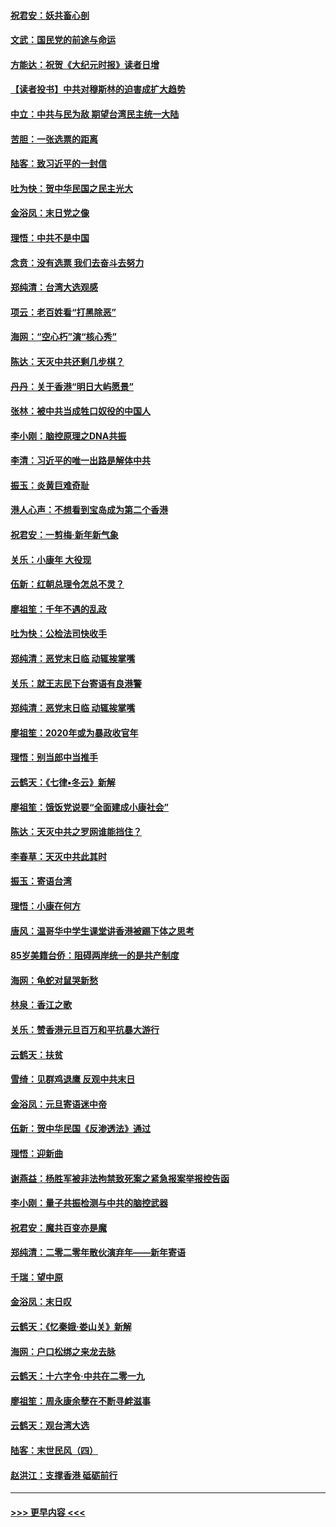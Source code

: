 #### [祝君安：妖共畜心剖](../pages/nsc993/n11794273.md?t=01160811) 
#### [文武：国民党的前途与命运](../pages/nsc993/n11794198.md?t=01160811) 
#### [方能达：祝贺《大纪元时报》读者日增](../pages/nsc993/n11793807.md?t=01160811) 
#### [【读者投书】中共对穆斯林的迫害成扩大趋势](../pages/nsc993/n11791371.md?t=01160811) 
#### [中立：中共与民为敌 期望台湾民主统一大陆](../pages/nsc993/n11790392.md?t=01160811) 
#### [苦胆：一张选票的距离](../pages/nsc993/n11788914.md?t=01160811) 
#### [陆客：致习近平的一封信](../pages/nsc993/n11788867.md?t=01160811) 
#### [吐为快：贺中华民国之民主光大](../pages/nsc993/n11788618.md?t=01160811) 
#### [金浴凤：末日党之像](../pages/nsc993/n11787475.md?t=01160811) 
#### [理悟：中共不是中国](../pages/nsc993/n11787463.md?t=01160811) 
#### [念贲：没有选票  我们去奋斗去努力](../pages/nsc993/n11787398.md?t=01160811) 
#### [郑纯清：台湾大选观感](../pages/nsc993/n11786210.md?t=01160811) 
#### [项云：老百姓看“打黑除恶”](../pages/nsc993/n11785398.md?t=01160811) 
#### [海网：“空心朽”演“核心秀”](../pages/nsc993/n11783874.md?t=01160811) 
#### [陈达：天灭中共还剩几步棋？](../pages/nsc993/n11783719.md?t=01160811) 
#### [丹丹：关于香港“明日大屿愿景”](../pages/nsc993/n11783273.md?t=01160811) 
#### [张林：被中共当成牲口奴役的中国人](../pages/nsc993/n11782397.md?t=01160811) 
#### [李小刚：脑控原理之DNA共振](../pages/nsc993/n11780962.md?t=01160811) 
#### [李清：习近平的唯一出路是解体中共](../pages/nsc993/n11780866.md?t=01160811) 
#### [振玉：炎黄巨难奇耻](../pages/nsc993/n11779632.md?t=01160811) 
#### [港人心声：不想看到宝岛成为第二个香港](../pages/nsc993/n11778817.md?t=01160811) 
#### [祝君安：一剪梅‧新年新气象](../pages/nsc993/n11776340.md?t=01160811) 
#### [关乐：小康年 大役现](../pages/nsc993/n11774213.md?t=01160811) 
#### [伍新：红朝总理令怎总不灵？](../pages/nsc993/n11770813.md?t=01160811) 
#### [廖祖笙：千年不遇的乱政](../pages/nsc993/n11770373.md?t=01160811) 
#### [吐为快：公检法司快收手](../pages/nsc993/n11770359.md?t=01160811) 
#### [郑纯清：恶党末日临 动辄挨掌嘴](../pages/nsc993/n11769912.md?t=01160811) 
#### [关乐：就王志民下台寄语有良港警](../pages/nsc993/n11769903.md?t=01160811) 
#### [郑纯清：恶党末日临 动辄挨掌嘴](../pages/nsc993/n11769356.md?t=01160811) 
#### [廖祖笙：2020年或为暴政收官年](../pages/nsc993/n11768216.md?t=01160811) 
#### [理悟：别当郎中当推手](../pages/nsc993/n11768243.md?t=01160811) 
#### [云鹤天：《七律▪冬云》新解](../pages/nsc993/n11768204.md?t=01160811) 
#### [廖祖笙：饿饭党说要“全面建成小康社会”](../pages/nsc993/n11767482.md?t=01160811) 
#### [陈达：天灭中共之罗网谁能挡住？](../pages/nsc993/n11767465.md?t=01160811) 
#### [李春草：天灭中共此其时](../pages/nsc993/n11767452.md?t=01160811) 
#### [振玉：寄语台湾](../pages/nsc993/n11767432.md?t=01160811) 
#### [理悟：小康在何方](../pages/nsc993/n11767394.md?t=01160811) 
#### [唐风：温哥华中学生课堂讲香港被踢下体之思考](../pages/nsc993/n11766848.md?t=01160811) 
#### [85岁美籍台侨：阻碍两岸统一的是共产制度](../pages/nsc993/n11765043.md?t=01160811) 
#### [海网：龟蛇对鼠哭新愁](../pages/nsc993/n11764895.md?t=01160811) 
#### [林泉：香江之歌](../pages/nsc993/n11764415.md?t=01160811) 
#### [关乐：赞香港元旦百万和平抗暴大游行](../pages/nsc993/n11764382.md?t=01160811) 
#### [云鹤天：扶贫](../pages/nsc993/n11764245.md?t=01160811) 
#### [雪绮：见群鸡退鹰  反观中共末日](../pages/nsc993/n11762112.md?t=01160811) 
#### [金浴凤：元旦寄语迷中帝](../pages/nsc993/n11761788.md?t=01160811) 
#### [伍新：贺中华民国《反渗透法》通过](../pages/nsc993/n11761994.md?t=01160811) 
#### [理悟：迎新曲](../pages/nsc993/n11761152.md?t=01160811) 
#### [谢燕益：杨胜军被非法拘禁致死案之紧急报案举报控告函](../pages/nsc993/n11756134.md?t=01160811) 
#### [李小刚：量子共振检测与中共的脑控武器](../pages/nsc993/n11754518.md?t=01160811) 
#### [祝君安：魔共百变亦是魔](../pages/nsc993/n11754469.md?t=01160811) 
#### [郑纯清：二零二零年散伙演弃年——新年寄语](../pages/nsc993/n11754195.md?t=01160811) 
#### [千瑞：望中原](../pages/nsc993/n11754159.md?t=01160811) 
#### [金浴凤：末日叹](../pages/nsc993/n11752359.md?t=01160811) 
#### [云鹤天：《忆秦娥‧娄山关》新解](../pages/nsc993/n11752348.md?t=01160811) 
#### [海网：户口松绑之来龙去脉](../pages/nsc993/n11752328.md?t=01160811) 
#### [云鹤天：十六字令‧中共在二零一九](../pages/nsc993/n11752305.md?t=01160811) 
#### [廖祖笙：周永康余孽在不断寻衅滋事](../pages/nsc993/n11751013.md?t=01160811) 
#### [云鹤天：观台湾大选](../pages/nsc993/n11751007.md?t=01160811) 
#### [陆客：末世民风（四）](../pages/nsc993/n11749203.md?t=01160811) 
#### [赵洪江：支撑香港 砥砺前行](../pages/nsc993/n11748482.md?t=01160811) 

----
#### [ >>> 更早内容 <<< ](../indexes/nsc993-earlier.md)
